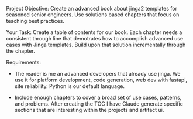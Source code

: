 Project Objective: Create an advanced book about jinga2 templates for seasoned senior engineers. Use solutions based chapters that focus on teaching best practices.

Your Task: Create a table of contents for our book. Each chapter needs a consistent through line that demotrates how to accomplish advanced use cases with Jinga templates. Build upon that solution incrementally through the chapter.

Requirements:

- The reader is me an advanced developers that already use jinga. We use it for platform development, code generation, web dev with fastapi, site reliability. Python is our default language.

- Include enough chapters to cover a broad set of use cases, patterns, and problems. After creating the TOC I have Claude generate specific sections that are interesting within the projects and artifact ui.
